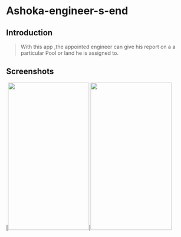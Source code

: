 # Ashoka-engineer-s-end
## Introduction
> With this app ,the appointed engineer can give his report on a a particular Pool or land he is assigned to.
## Screenshots

|<img src="https://github.com/utsavmajhi/Ashoka-engineer-s-end/blob/master/temp/4.gif" width="220" height="400" title="" alt=""></a>|<img src="https://github.com/utsavmajhi/Ashokafarmer/blob/master/temp/3.gif" width="220" height="400" title="" alt=""></a>
